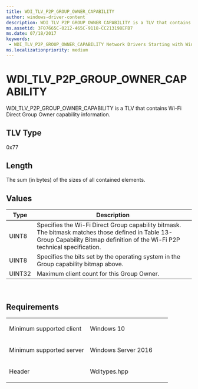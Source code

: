 ```yaml
---
title: WDI_TLV_P2P_GROUP_OWNER_CAPABILITY
author: windows-driver-content
description: WDI_TLV_P2P_GROUP_OWNER_CAPABILITY is a TLV that contains Wi-Fi Direct Group Owner capability information.
ms.assetid: 3F07665C-0212-465C-9118-CC213198EFB7
ms.date: 07/18/2017 
keywords:
 - WDI_TLV_P2P_GROUP_OWNER_CAPABILITY Network Drivers Starting with Windows Vista
ms.localizationpriority: medium
---
```


# WDI\_TLV\_P2P\_GROUP\_OWNER\_CAPABILITY


WDI\_TLV\_P2P\_GROUP\_OWNER\_CAPABILITY is a TLV that contains Wi-Fi Direct Group Owner capability information.

## TLV Type


0x77

## Length


The sum (in bytes) of the sizes of all contained elements.

## Values


| Type   | Description                                                                                                                                                                     |
|--------|---------------------------------------------------------------------------------------------------------------------------------------------------------------------------------|
| UINT8  | Specifies the Wi-Fi Direct Group capability bitmask. The bitmask matches those defined in Table 13-Group Capability Bitmap definition of the Wi-Fi P2P technical specification. |
| UINT8  | Specifies the bits set by the operating system in the Group capability bitmap above.                                                                                            |
| UINT32 | Maximum client count for this Group Owner.                                                                                                                                      |

 

Requirements
------------

<table>
<colgroup>
<col width="50%" />
<col width="50%" />
</colgroup>
<tbody>
<tr class="odd">
<td><p>Minimum supported client</p></td>
<td><p>Windows 10</p></td>
</tr>
<tr class="even">
<td><p>Minimum supported server</p></td>
<td><p>Windows Server 2016</p></td>
</tr>
<tr class="odd">
<td><p>Header</p></td>
<td>Wditypes.hpp</td>
</tr>
</tbody>
</table>

 

 




